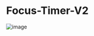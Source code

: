 # Focus-Timer-V2

![image](https://github.com/Tiago-Costacurta/Focus-Timer-V2/assets/56965778/5307d705-3fa7-4a90-b0a5-52d013763bc1)
